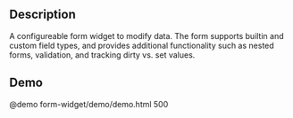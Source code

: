 <!--
@module {can.Component} form-widget <form-widget />
@parent spectre-canjs.components
@group form-widget.fields Field Types
@group form-widget.types Types
-->

## Description
A configureable form widget to modify data. The form supports builtin and custom
field types, and provides additional functionality such as nested forms,
validation, and tracking dirty vs. set values.

## Demo

@demo form-widget/demo/demo.html 500
